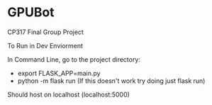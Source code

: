 # GPUBot
CP317 Final Group Project

To Run in Dev Enviorment

In Command Line, go to the project directory:
- export FLASK_APP=main.py  
- python -m flask run (If this doesn't work try doing just flask run)

Should host on localhost (localhost:5000)
